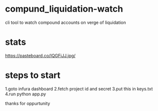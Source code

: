 # compund_liquidation-watch
cli tool to watch compound accounts on verge of liquidation

# stats
https://pasteboard.co/IQGFiJJ.jpg/

# steps to start
 1.goto infura dashboard 
 2.fetch project id and secret 
 3.put this in keys.txt
 4.run python app.py

thanks for oppurtunity
